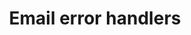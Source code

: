 ---
slug: email-error-handlers
version: v1.520.0
title: Email error handlers
tags: ['Error handling', 'Email', 'Workspace']
description: Email error handlers are now available for workspace and trigger error handling. Send automated error notifications via email when jobs fail, supporting multiple recipients and integration with existing error handling workflows.
features:
  [
    'Email error handlers for workspace-level error notifications',
    'Support for multiple email recipients with validation',
    'Available for both workspace and trigger-specific error handling',
    'Integration with existing Slack, Teams, and custom error handlers',
    'Self-hosted instances only (requires SMTP configuration)'
  ]
docs: /docs/core_concepts/error_handling#email-error-handler
---